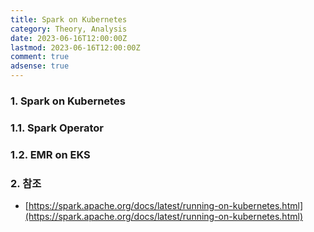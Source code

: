 ```yaml
---
title: Spark on Kubernetes
category: Theory, Analysis
date: 2023-06-16T12:00:00Z
lastmod: 2023-06-16T12:00:00Z
comment: true
adsense: true
---
```


### 1. Spark on Kubernetes

### 1.1. Spark Operator

### 1.2. EMR on EKS

### 2. 참조

* [https://spark.apache.org/docs/latest/running-on-kubernetes.html](https://spark.apache.org/docs/latest/running-on-kubernetes.html)

